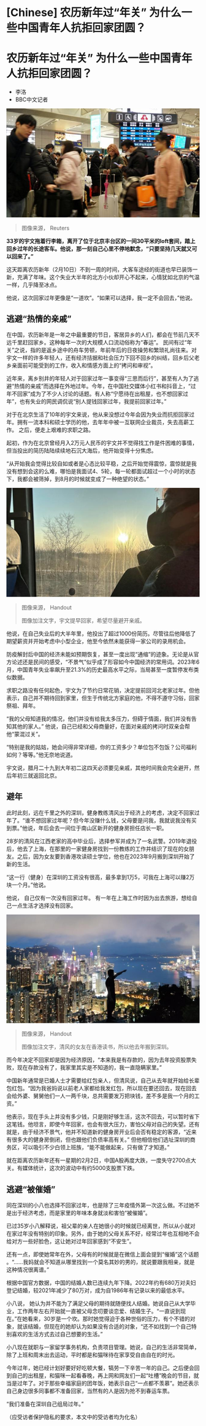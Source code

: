 # [Chinese] 农历新年过“年关” 为什么一些中国青年人抗拒回家团圆？

#  农历新年过“年关” 为什么一些中国青年人抗拒回家团圆？

  * 李洛 
  * BBC中文记者 


![上海虹桥车站春运人潮](_132549870_b197a9d7961d9804bacc3293dd0d99327cc3685d.jpg)

> 图像来源，  Reuters

**33岁的宇文拖着行李箱，离开了位于北京丰台区的一间30平米的loft套间，踏上回乡过年的长途客车。他说，那一刻自己心里不停地默念，“只要坚持几天就又可以回来了。”**

这天距离农历新年（2月10日）不到一周的时间，大客车途经的街道也早已装饰一新，充满了年味。这个失业大半年的北方小伙却开心不起来，心情犹如北京的气温一样，几乎降至冰点。

他说，这次回家过年更像是“一道坎”。“如果可以选择，我一定不会回去，”他说。

##  逃避“热情的亲戚”

在中国，农历新年是一年之中最重要的节日，客居异乡的人们，都会在节前几天不远千里赶回家乡。这种每年一次的大规模人口流动俗称为“春运”。 民间有过“年关”之说，指的是返乡途中的舟车劳顿，年前年后的日夜操劳和繁琐礼尚往来。对宇文一样的许多年轻人，还有经济拮据和社会压力下回不回乡的纠结，回乡后父老乡亲面前可能受到的工作，收入和情感方面上的“拷问和审视”。

近年来，离乡别井的年轻人对于回家过年一事变得“三思而后行”，甚至有人为了逃避“热情的亲戚”而选择在外地过年。今年，在中国社交媒体小红书和抖音上，“过年不回家”成为了不少人讨论的话题。有人称“宁愿待在出租屋，也不想回家过年”，也有失业的网民调侃说“别人提钱回家过年，我提前回家过年。”

对于在北京生活了10年的宇文来说，他从来没想过今年会因为失业而抗拒回家过年。拥有一流本科和硕士学历的他，去年年中被一互联网企业裁员，失去高薪工作。 之后，便走上艰难的求职之路。

起初，作为在北京曾经月入2万元人民币的宇文并不觉得找工作是件困难的事情，但当投出的简历陆陆续续地石沉大海后，他开始变得十分焦虑。

“从开始我会觉得比较自如或者是心态比较平稳，之后开始觉得震惊，震惊就是我没有想到会这的么难，哪怕是我面试4、5轮，每一轮都面试超过一个小时的状态下，我都会被筛掉，到8月的时候就变成了一种绝望的状态。”

![宇文](_132589541_photo8-2-2024104216am-1.jpg)

> 图像来源，  Handout
>
> 图像加注文字，宇文提早回家，希望尽量避开亲戚。

他说，在自己失业后的大半年里，他投出了超过1000份简历。尽管往后他降低了期望薪资并开始考虑中小型企业，他至今依然未能获得一家公司的录用机会。

防疫解封后中国的经济未能如预期恢复，甚至一度出现“通缩”的迹象。无论是从官方论述还是民间的感受，“不景气”似乎成了形容如今中国经济的常用词。2023年6月，中国青年失业率飙升至21.3%的历史最高水平之际，当局甚至一度暂停发布类似数据。

求职之路没有任何起色，宇文为了节约日常花销，决定提前回河北老家过年。但他表示，自己并不期待回到家里，但生于传统北方家庭的他，不得不遵守习俗，回家祭祖、拜年。

“我的父母知道我的情况，他们并没有给我太多压力，但碍于情面，我们并没有告知其他的家人。” 他说，自己已经和父母商量好，在面对亲戚的拷问时双亲会帮他“蒙混过关”。

“特别是我的姑姑，她会问得非常详细，你的工资多少？单位包不包饭？公司福利如何？等等。”他无奈地说道。

宇文说，腊月二十九到大年初二这四天必须要见亲戚，其他时间我会完全避开，然后年初三就返回北京。

##  避年

此时此刻，远在千里之外的深圳，健身教练清风出于经济上的考虑，决定不回家过年了。“谁不想回家过年呢？但今年没赚什么钱，父母要是问我，我就说我没有买到票。”他说，年后会去一间位于南山区新开的健身房担任店长一职。

28岁的清风在江西老家的高中毕业后，选择参军并成为了一名武警。2019年退役后，他去了上海，在那里的一家健身房找到一份教练的工作并结识了现在的女朋友。之后，因为女友要到香港攻读硕士学位，他也在2023年9月搬到深圳开始了新的生活。

“这一行（健身）在深圳的工资没有很高，最多拿到1万5，可我在上海可以赚2万块一个月。”他说。

他说， 自己仅有一次没有回家过年。 有一年在上海工作时因为出去旅游，想给自己一点生活才选择没有回家。

![受访者清风](_132578812_qingfeng.jpg)

> 图像来源，  Handout
>
> 图像加注文字，清风的女友在香港读书，所以他去年搬到深圳。

而今年决定不回家却是因为经济原因，“本来我是有存款的，因为去年投资股票失败，现在存款没有了，我家里其实是不知道的，我一直隐瞒家里。”

中国新年通常是已婚人士才需要给红包亲人，但清风说，自己从去年就开始给长辈包红包。“因为我爸妈说以前老人家都给我发红包，所以现在要还回去，现在回去会给外婆、舅舅他们一人一两千块，总共需要发万把块钱，差不多是我一个月的工资。”

他表示，现在手头上并没有多少钱，只是刚好够生活，这次不回去，可以暂时省下这笔钱。他坦言，即使今年回家，也会有很大压力，害怕父母对自己的失望。还有就是，由于经济不景气，他并不知道新的健身房开业后会否有稳定的客源，“近来有很多大的健身房倒闭，但也跟他们负债率高有关。” 但他相信他们选址深圳的商务区，可以吸引不少白领上班族，“能不能做起来，只有做了才知道。”

就在距离农历新年还有一星期的2月2日，中国A股再度大跌，一度失守2700点大关。有媒体统计，这次的波动中有约5000支股票下跌。


##  逃避“被催婚”

同在深圳的小八也选择不回家过年，也是除了三年疫情外第一次这么做。不过她不是出于经济考虑，而是家里的年味本身就淡和害怕“被催婚”。

已过35岁小八解释说，祖父辈的亲人在她很小的时候就已经离世，所以从小就对在家过年没有特别的印象。另外，由于她的父母关系不好，经常过年也互相地不会给对方一些好脸色，这让她对过年回家感到“不安生”。

还有一点，即使她常年在外，父母有的时候就是在微信上面会提到“催婚”这个话题 。“……我妈就会不知道从哪里找到一个莫名其妙的男的，就说要跟我相亲，就是这种情况很离谱。”

根据中国官方数据，中国的结婚人数已连续九年下降。2022年约有680万对夫妇登记结婚，较2021年减少了80万对，成为自1986年有记录以来的最低水平。


小八说， 她认为并不能为了满足父母的期待就随便找人结婚。她说自己从大学毕业，工作两年左右开始就一直被父母念叨要谈恋爱、结婚生子。“一直说到现在。”在她看来，30岁是一个坎。那时她觉得迫于各种世俗的压力，有个不错的对象，就该结婚，但现在的她却认为如果没有合适的对象，“还不如找到一个自己特别喜欢的生活方式去过自己想要的生活。”

小八现在就职与一家留学事务机构，负责项目管理。她说，自己的生活非常简单，除了上班和周末出去运动，平时都是和猫咪待在家享受自由自在的时光。

今年过年，她已经计划好要好好吃顿大餐，犒劳一下辛苦一年的自己。之后便会回到自己的出租屋，和猫咪一起看春晚，再上网和网友们一起“吐槽”晚会的节目，就当是过年了。对于那些幸福家庭的团年饭，她表示自己“一点都不羡慕”。她还表示自己身边很多同事都不准备回家，当然有的人是因为抢不到春运车票。

“我们准备在深圳自己组局过年。”

（应受访者保护隐私的要求，本文中的受访者均为化名）


